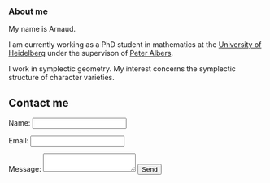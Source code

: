 ### About me

My name is Arnaud.

I am currently working as a PhD student in mathematics at the [University of Heidelberg](https://www.uni-heidelberg.de/) under the supervison of [Peter Albers](https://www.mathi.uni-heidelberg.de/~palbers/).

I work in symplectic geometry. My interest concerns the symplectic structure of character varieties.

## Contact me

<html>
<head>
<meta charset="utf-8">
<title>Contact Form</title>
</head>
<body>


<form method="post" action="contact.php">
	<p><label for="name">Name:</label>
	<input type="text" class="text" name="cf_name" id="name" /></p>
	<p><label for="email">Email:</label>
	<input type="text" class="text" name="cf_email" id="email" /></p>
	<p><label for="text">Message:</label>
	<textarea class="text" name="cf_message" id="message"></textarea>
	<input type="submit" class="submit" value="Send" /></p>
</form>


</body>
</html>
